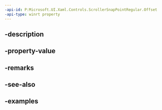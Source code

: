 ```yaml
---
-api-id: P:Microsoft.UI.Xaml.Controls.ScrollerSnapPointRegular.Offset
-api-type: winrt property
---
```


## -description

## -property-value

## -remarks

## -see-also

## -examples

